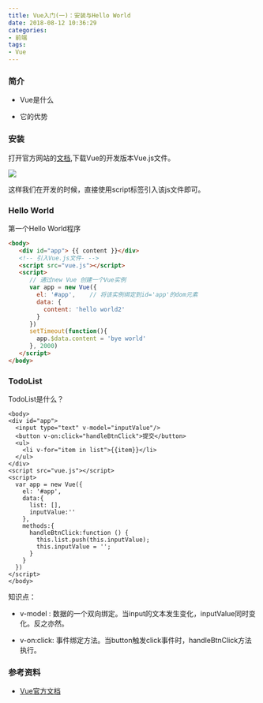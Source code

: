 ```yaml
---
title: Vue入门(一)：安装与Hello World
date: 2018-08-12 10:36:29
categories:
- 前端
tags:
- Vue
---
```

### 简介

  + Vue是什么
  
  + 它的优势
  
  <!-- more -->
  
### 安装

  打开官方网站的[文档](https://cn.vuejs.org/v2/guide/),下载Vue的开发版本Vue.js文件。

  ![](http://pbsg2r9io.bkt.clouddn.com/18-8-12/97571434.jpg)

  这样我们在开发的时候，直接使用script标签引入该js文件即可。

### Hello World

  第一个Hello World程序

  ```html
  <body>
     <div id="app"> {{ content }}</div>
     <!-- 引入Vue.js文件- -->
     <script src="vue.js"></script>
     <script>
        // 通过new Vue 创建一个Vue实例
        var app = new Vue({
          el: '#app',    // 将该实例绑定到id='app'的dom元素
          data: {
            content: 'hello world2'
          }
        })
        setTimeout(function(){
          app.$data.content = 'bye world'
        }, 2000)
     </script>
  </body>

  ```
  
### TodoList

  TodoList是什么？
  
  ```
  <body>
  <div id="app">
    <input type="text" v-model="inputValue"/>
    <button v-on:click="handleBtnClick">提交</button>
    <ul>
      <li v-for="item in list">{{item}}</li>
    </ul>
  </div>
  <script src="vue.js"></script>
  <script>
    var app = new Vue({
      el: '#app',
      data:{
        list: [],
        inputValue:''
      },
      methods:{
        handleBtnClick:function () {
          this.list.push(this.inputValue);
          this.inputValue = '';
        }
      }
    })
  </script>
  </body>
  ```
  
  知识点：
  
  + v-model : 数据的一个双向绑定。当input的文本发生变化，inputValue同时变化。反之亦然。
  
  + v-on:click: 事件绑定方法。当button触发click事件时，handleBtnClick方法执行。

### 参考资料

  + [Vue官方文档](https://cn.vuejs.org/v2/guide/)
